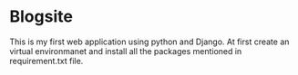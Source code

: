# Blogsite
This is my first web application using python and Django.
At first create an virtual environmanet and install all the packages mentioned in requirement.txt file.
